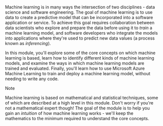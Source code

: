 Machine learning is in many ways the intersection of two disciplines - data science and software engineering. The goal of machine learning is to use data to create a predictive model that can be incorporated into a software application or service. To achieve this goal requires collaboration between data scientists who explore and prepare the data before using it to *train* a machine learning model, and software developers who integrate the models into applications where they're used to predict new data values (a process known as *inferencing*).

In this module, you'll explore some of the core concepts on which machine learning is based, learn how to identify different kinds of machine learning models, and examine the ways in which machine learning models are trained and evaluated. Finally, you'll learn how to use Microsoft Azure Machine Learning to train and deploy a machine learning model, without needing to write any code.

> [!NOTE]
> Machine learning is based on mathematical and statistical techniques, some of which are described at a high level in this module. Don't worry if you're not a mathematical expert though! The goal of the module is to help you gain an *intuition* of how machine learning works - we'll keep the mathematics to the minimum required to understand the core concepts.
